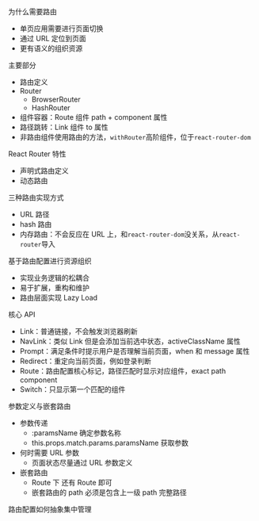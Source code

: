 为什么需要路由
* 单页应用需要进行页面切换
* 通过 URL 定位到页面
* 更有语义的组织资源

主要部分
* 路由定义
* Router
  * BrowserRouter
  * HashRouter
* 组件容器：Route 组件 path +  component 属性
* 路径跳转：Link 组件 to 属性
* 非路由组件使用路由的方法，`withRouter`高阶组件，位于`react-router-dom`

React Router 特性
* 声明式路由定义
* 动态路由

三种路由实现方式
* URL 路径
* hash 路由
* 内存路由：不会反应在 URL 上，和`react-router-dom`没关系，从`react-router`导入

基于路由配置进行资源组织
* 实现业务逻辑的松耦合
* 易于扩展，重构和维护
* 路由层面实现 Lazy Load

核心 API
* Link：普通链接，不会触发浏览器刷新
* NavLink：类似 Link 但是会添加当前选中状态，activeClassName 属性
* Prompt：满足条件时提示用户是否理解当前页面，when 和 message 属性
* Redirect：重定向当前页面，例如登录判断
* Route：路由配置核心标记，路径匹配时显示对应组件，exact path component
* Switch：只显示第一个匹配的组件

参数定义与嵌套路由
* 参数传递
  * :paramsName 确定参数名称
  * this.props.match.params.paramsName 获取参数
* 何时需要 URL 参数
  * 页面状态尽量通过 URL 参数定义
* 嵌套路由
  * Route 下 还有 Route 即可
  * 嵌套路由的 path 必须是包含上一级 path 完整路径

路由配置如何抽象集中管理